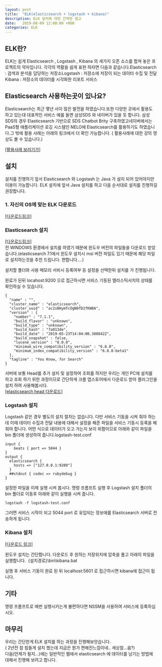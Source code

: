 ```yaml
---
layout: post
title:  "ELK(elasticsearch + logstash + kibana)"
description: ELK 설치에 대한 간략한 참고
date:   2019-08-09 12:00:00 +000
categories: ELK
---
```


## ELK란?

ELK는 쉽게 Elasticsearch , Logstash , Kibana 의 세가지 오픈 소스를 합쳐 놓은 프로젝트의 약자입니다. 각각의 역활을 쉽게 표현 하자면 다음과 같습니다.Elasticsearch : 검색과 분석을 담당하는 저장소Logstash : 저장소에 저장이 되는 데이터 수집 및 전달Kibana : 저장소의 데이터를 시각화한 리포트 서비스

## Elasticsearch 사용하는곳이 있나요?

Elasticsearch는 최근 몇년 사이 많은 발전을 하였습니다.또한 다양한 곳에서 활용도 하고 있는대 대표적인 서비스 예를 들면 삼성SDS 와 네이버가 있을 듯 합니다. 삼성SDS의 경우 Elasticsearch 기반으로 SDS Chatbot Brity 구축하였고네이버에서는 PaaS형 애플리케이션 로깅 시스템인 NELO에 Elasticsearch를 활용하기도 하였습니다.그 밖에 활용 사례는 아래의 링크에서 더 확인 가능합니다. ( 활용사례에 대한 강의 영상도 볼 수 있습니다.)

<a href="https://www.elastic.co/kr/use-cases/" target="_blank">[활용사례 보러기가]</a><Br>

## 설치

설치를 진행하기 앞서 Elasticsearch 와 Logstash 는 Java 가 설치 되어 있어야지만 이용이 가능합니다. ELK 설치에 앞서 Java 설치를 하고 다음 순서대로 설치를 진행하길 권장합니다.

### 1. 자신의 OS에 맞는 ELK 다운로드
<a href="https://www.elastic.co/kr/downloads" target="_blank">[다운로드링크]</a><Br>

### Elasticsearch 설치
<a href="https://artifacts.elastic.co/downloads/elasticsearch/elasticsearch-7.1.1.msi" target="_blank">[다운로드링크]</a><Br>
전 WINDOWS 환경에서 설치를 하였기 때문에 윈도우 버전의 파일들을 다운로드 받았습니다.(elasticsearch 7.1에서 윈도우 설치시 msi 버전 파일도 있기 때문에 해당 파일로 설치하는것을 추천 드립니다. 편합니다....)

설치할 폴더와 사용 메모리 서비시 등록여부 등 설정을 선택한뒤 설치를 가 진행됩니다.

완료가 된뒤 locahost:9200 으로 접근하시면 서비스 기동된 엘라스틱서치의 상태를 확인하실 수 있습니다.

    {
      "name" : "",
      "cluster_name" : "elasticsearch",
      "cluster_uuid" : "ac2sBHymTcOgN0fD2fKW8A",
      "version" : {
        "number" : "7.1.1",
        "build_flavor" : "unknown",
        "build_type" : "unknown",
        "build_hash" : "7a013de",
        "build_date" : "2019-05-23T14:04:00.380842Z",
        "build_snapshot" : false,
        "lucene_version" : "8.0.0",
        "minimum_wire_compatibility_version" : "6.8.0",
        "minimum_index_compatibility_version" : "6.0.0-beta1"
      },
      "tagline" : "You Know, for Search"
    }

서버에 보통 Head를 추가 설치 및 설정하여 조회를 하지만 우리는 개인 PC에 설치를 하고 조회 하기 위한 과정이므로 간단하게 크롬 앱스토어에서 다운로드 받아 플러그인을 설치 하여 사용해봅시다.<Br>
<a href="https://chrome.google.com/webstore/detail/elasticsearch-head/ffmkiejjmecolpfloofpjologoblkegm?utm_source=chrome-ntp-icon" target="_blank">[elasticsearch head 다운로드]</a><Br>

### Logstash 설치

Logstash 같은 경우 별도의 설치 절차는 없습니다. 다만 서비스 기동을 시켜 줘야 하는데 이때 데이터 수집과 전달 내용에 대해서 설정을 해준 파일을 서비스 기동시 등록을 해줘야 합니다. 어떤 식으로 데이터가 오고 가는지 보이 위함이므로 아래와 같이 파일을 bin 폴더에 생성하여 줍니다.logstash-test.conf

    input { 
        beats { port => 5044 }
    }
    output {
      elasticsearch {
    	hosts => ["127.0.0.1:9200"]
      }
      ##stdout { codec => rubydebug }
    }

설정한 파일을 이제 실행 시켜 봅시다. 명령 프롬프트 실행 후 Logstash 설치 폴더의 bin 폴더로 이동후 아래와 같이 실행을 시켜 줍니다.

    logstash -f logstash-test.conf

그러면 서비스 시작이 되고 5044 port 로 유입되는 정보에를 Elasticsearch 서버로 전송하게 됩니다.

### Kibana 설치
<a href="https://artifacts.elastic.co/downloads/kibana/kibana-7.1.1-windows-x86_64.zip" target="_blank">[다운로드 링크]</a><Br>

윈도우 설치는 간단합니다. 다운로드 후 원하는 저장위치에 압축을 풀고 아래의 파일을 실행합니다. 
{설치경로}\bin\kibana.bat

실행 후 서비스 기동이 완료 된 뒤 localhost:5601 로 접근하시면 kibana에 접근이 됩니다.

## 기타

명령 프롬프트로 매번 실행시키는게 불편하다면 NSSM을 사용하여 서비스에 등록하십시오.

## 마무리
우리는 간단한게 ELK 설치를 하는 과정을 진행해보앗습니다. <Br>
( 2년전 참 힘들게 설치 했는데 지금은 뭔가 편해진느낌이네.. 세상참...음?)<br>
다음(언제가 될지...)에는 일반적인 웹에서 elasticsearch 에 데이터를 남기는 방법에 대해서 진행해 보려고 합니다. 